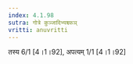 ```yaml
---
index: 4.1.98
sutra: गोत्रे कुञ्जादिभ्यश्च्फञ्
vritti: anuvritti
---
```


तस्य 6/1 [4।1।92], अपत्यम् 1/1 [4।1।92]